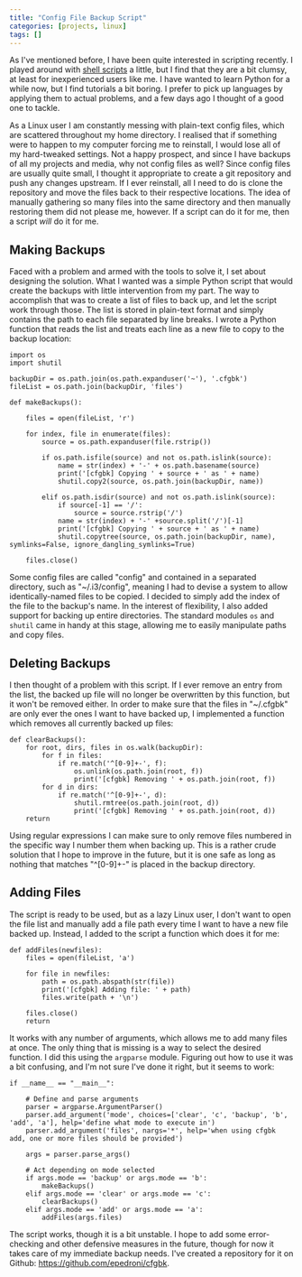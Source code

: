 ```yaml
---
title: "Config File Backup Script"
categories: [projects, linux]
tags: []
---
```


As I've mentioned before, I have been quite interested in scripting recently. I played around with [shell scripts](/projects/linux/2014/11/media-conversion-script) a little, but I find that they are a bit clumsy, at least for inexperienced users like me. I have wanted to learn Python for a while now, but I find tutorials a bit boring. I prefer to pick up languages by applying them to actual problems, and a few days ago I thought of a good one to tackle.

As a Linux user I am constantly messing with plain-text config files, which are scattered throughout my home directory. I realised that if something were to happen to my computer forcing me to reinstall, I would lose all of my hard-tweaked settings. Not a happy prospect, and since I have backups of all my projects and media, why not config files as well? Since config files are usually quite small, I thought it appropriate to create a git repository and push any changes upstream. If I ever reinstall, all I need to do is clone the repository and move the files back to their respective locations. The idea of manually gathering so many files into the same directory and then manually restoring them did not please me, however. If a script can do it for me, then a script *will* do it for me.

## Making Backups

Faced with a problem and armed with the tools to solve it, I set about designing the solution. What I wanted was a simple Python script that would create the backups with little intervention from my part. The way to accomplish that was to create a list of files to back up, and let the script work through those. The list is stored in plain-text format and simply contains the path to each file separated by line breaks. I wrote a Python function that reads the list and treats each line as a new file to copy to the backup location:

```
import os
import shutil

backupDir = os.path.join(os.path.expanduser('~'), '.cfgbk')
fileList = os.path.join(backupDir, 'files')

def makeBackups():
    
	files = open(fileList, 'r')

	for index, file in enumerate(files):
		source = os.path.expanduser(file.rstrip())
	
		if os.path.isfile(source) and not os.path.islink(source):
			name = str(index) + '-' + os.path.basename(source)
			print('[cfgbk] Copying ' + source + ' as ' + name)
			shutil.copy2(source, os.path.join(backupDir, name))
	
		elif os.path.isdir(source) and not os.path.islink(source):
			if source[-1] == '/':
				source = source.rstrip('/')
			name = str(index) + '-' +source.split('/')[-1]
			print('[cfgbk] Copying ' + source + ' as ' + name)
			shutil.copytree(source, os.path.join(backupDir, name), symlinks=False, ignore_dangling_symlinks=True)
	
	files.close()
```

Some config files are called "config" and contained in a separated directory, such as "~/.i3/config", meaning I had to devise a system to allow identically-named files to be copied. I decided to simply add the index of the file to the backup's name. In the interest of flexibility, I also added support for backing up entire directories. The standard modules `os` and `shutil` came in handy at this stage, allowing me to easily manipulate paths and copy files.

## Deleting Backups

I then thought of a problem with this script. If I ever remove an entry from the list, the backed up file will no longer be overwritten by this function, but it won't be removed either. In order to make sure that the files in "~/.cfgbk" are only ever the ones I want to have backed up, I implemented a function which removes all currently backed up files:

```
def clearBackups():
	for root, dirs, files in os.walk(backupDir):
		for f in files:
			if re.match('^[0-9]+-', f):
				os.unlink(os.path.join(root, f))
				print('[cfgbk] Removing ' + os.path.join(root, f))
		for d in dirs:
			if re.match('^[0-9]+-', d):
				shutil.rmtree(os.path.join(root, d))
				print('[cfgbk] Removing ' + os.path.join(root, d))
	return
```

Using regular expressions I can make sure to only remove files numbered in the specific way I number them when backing up. This is a rather crude solution that I hope to improve in the future, but it is one safe as long as nothing that matches "^[0-9]+-" is placed in the backup directory.

## Adding Files

The script is ready to be used, but as a lazy Linux user, I don't want to open the file list and manually add a file path every time I want to have a new file backed up. Instead, I added to the script a function which does it for me:

```
def addFiles(newfiles):
	files = open(fileList, 'a')
	
	for file in newfiles:
		path = os.path.abspath(str(file))
		print('[cfgbk] Adding file: ' + path)
		files.write(path + '\n')
	
	files.close()
	return
```

It works with any number of arguments, which allows me to add many files at once. The only thing that is missing is a way to select the desired function. I did this using the `argparse` module. Figuring out how to use it was a bit confusing, and I'm not sure I've done it right, but it seems to work:

```
if __name__ == "__main__":

	# Define and parse arguments
	parser = argparse.ArgumentParser()
	parser.add_argument('mode', choices=['clear', 'c', 'backup', 'b', 'add', 'a'], help='define what mode to execute in')
	parser.add_argument('files', nargs='*', help='when using cfgbk add, one or more files should be provided')

	args = parser.parse_args()

	# Act depending on mode selected	
	if args.mode == 'backup' or args.mode == 'b':
		makeBackups()
	elif args.mode == 'clear' or args.mode == 'c':
		clearBackups()
	elif args.mode == 'add' or args.mode == 'a':
		addFiles(args.files)
```

The script works, though it is a bit unstable. I hope to add some error-checking and other defensive measures in the future, though for now it takes care of my immediate backup needs. I've created a repository for it on Github: <https://github.com/epedroni/cfgbk>.
